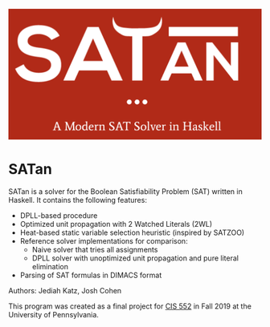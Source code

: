 ![SATan](./SATAN.png)

# SATan

SATan is a solver for the Boolean Satisfiability Problem (SAT) written in Haskell. It contains the following features:
- DPLL-based procedure
- Optimized unit propagation with 2 Watched Literals (2WL)
- Heat-based static variable selection heuristic (inspired by SATZOO)
- Reference solver implementations for comparison:
    - Naive solver that tries all assignments
    - DPLL solver with unoptimized unit propagation and pure literal elimination
- Parsing of SAT formulas in DIMACS format

Authors: Jediah Katz, Josh Cohen

This program was created as a final project for [CIS 552](https://www.cis.upenn.edu/~cis552/current/index.html) in Fall 2019 at the University of Pennsylvania.
